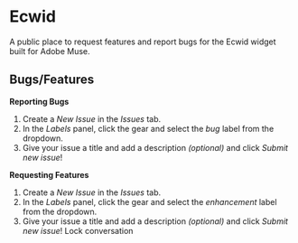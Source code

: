 # Ecwid

A public place to request features and report bugs for the Ecwid widget built for Adobe Muse.

## Bugs/Features

**Reporting Bugs**

1. Create a *New Issue* in the *Issues* tab.
2. In the *Labels* panel, click the gear and select the *bug* label from the dropdown.
3. Give your issue a title and add a description *(optional)* and click *Submit new issue*!

**Requesting Features**

1. Create a *New Issue* in the *Issues* tab.
2. In the *Labels* panel, click the gear and select the *enhancement* label from the dropdown.
3. Give your issue a title and add a description *(optional)* and click *Submit new issue*!
Lock conversation
